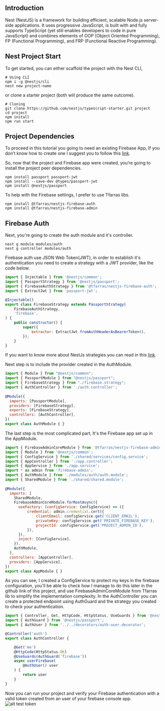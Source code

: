 ## Introduction

Nest (NestJS) is a framework for building efficient, scalable Node.js server-side applications. It uses progressive JavaScript, is built with and fully supports TypeScript (yet still enables developers to code in pure JavaScript) and combines elements of OOP (Object Oriented Programming), FP (Functional Programming), and FRP (Functional Reactive Programming).

## Nest Project Start
To get started, you can either scaffold the project with the Nest CLI, 
```shell
# Using CLI
npm i -g @nestjs/cli
nest new project-name
```
or clone a starter project (both will produce the same outcome).

```shell
# Cloning
git clone https://github.com/nestjs/typescript-starter.git project
cd project
npm install
npm run start
```
## Project Dependencies

To proceed in this tutorial you going to need an existing Firebase App, If you don’t know how to create one I suggest you to follow this [link](https://medium.com/sharma.vikashkr/firebase-how-to-setup-an-app-in-firebase-9ddbacfe8ad1 "link").

So, now that the project and Firebase app were created, you’re going to install the project peer dependencies.

```shell
npm install passport passport-jwt
npm install --save-dev @types/passport-jwt
npm install @nestjs/passport
```
To help with the Firebase settings, I prefer to use Tfarras libs.

```shell
npm install @tfarras/nestjs-firebase-auth
npm install @tfarras/nestjs-firebase-admin
```
## Firebase Auth
Next, you're going to create the auth module and it's controller.
```shell
nest g module modules/auth
nest g controller modules/auth
```
Firebase auth use JSON Web Token(JWT), in order to establish it's authentication you need to create a strategy with a JWT provider, like the code below.
```javascript
import { Injectable } from '@nestjs/common';
import { PassportStrategy } from '@nestjs/passport';
import { FirebaseAuthStrategy } from '@tfarras/nestjs-firebase-auth';
import { ExtractJwt } from 'passport-jwt';

@Injectable()
export class FirebaseStrategy extends PassportStrategy(
    FirebaseAuthStrategy,
    'firebase',
) {
    public constructor() {
        super({
            extractor: ExtractJwt.fromAuthHeaderAsBearerToken(),
        });
    }
}
```
If you want to know more about NestJs strategies you can read in this [link](https://docs.nestjs.com/security/authentication#implementing-passport-strategies "link").

Next step is to include the provider created in the AuthModule.
```javascript
import { Module } from "@nestjs/common";
import { PassportModule } from "@nestjs/passport";
import { FirebaseStrategy } from "./firebase.strategy";
import { AuthController } from './auth.controller';
 
@Module({
  imports: [PassportModule],
  providers: [FirebaseStrategy],
  exports: [FirebaseStrategy],
  controllers: [AuthController],
})
export class AuthModule { }
```
The last step is the most complicated part, It's the Firebase app set up in the AppModule.
```javascript
import { FirebaseAdminCoreModule } from '@tfarras/nestjs-firebase-admin';
import { Module } from '@nestjs/common';
import { ConfigService } from './shared/services/config.service';
import { AppController } from './app.controller';
import { AppService } from './app.service';
import * as admin from 'firebase-admin';
import { AuthModule } from './modules/auth/auth.module';
import { SharedModule } from './shared/shared.module';
 
@Module({
  imports: [
    SharedModule,
    FirebaseAdminCoreModule.forRootAsync({
      useFactory: (configService: ConfigService) => ({
          credential: admin.credential.cert({
              clientEmail: configService.get('CLIENT_EMAIL'),
              privateKey: configService.get('PRIVATE_FIREBASE_KEY'),
              projectId: configService.get('PROJECT_ADMIN_ID'),
          }),
      }),
      inject: [ConfigService],
    }),
    AuthModule,
  ],
  controllers: [AppController],
  providers: [AppService],
})
export class AppModule { }
```
As you can see, I created a ConfigService to protect my keys in the firebase configuration, you'll be able to check how I manage to do this later in the github link of this project, and use FirebaseAdminCoreModule from Tfarras lib to simplify the implementation complexity.
In the AuthController you can create a protected endpoint using AuthGuard and the strategy you created to check your authentication.
```javascript
import { Controller, Get, HttpCode, HttpStatus, UseGuards } from '@nestjs/common';
import { AuthGuard } from '@nestjs/passport';
import { AuthUser } from '../../decorators/auth-user.decorator';

@Controller('auth')
export class AuthController {

    @Get('me')
    @HttpCode(HttpStatus.OK)
    @UseGuards(AuthGuard('firebase'))
    async userFirebase(
        @AuthUser() user
    ) {
        return user
    }
}
```
Now you can run your project and verify your Firebase authentication with a valid token created from an user of your firebase console app.
![alt test token](https://00f74ba44b7f6fba897447cb2688ac6d91c209964e-apidata.googleusercontent.com/download/storage/v1/b/viralcure-org/o/artbit%2FScreenshot%20from%202020-12-22%2018-04-33.png?jk=AFshE3W8zJaxLdaF0ddGbFsjlF2Fgt8_DlWr2OP9xLpOtBMPiQpPzjgA7iizdhtlG5fEZDgzY_EEIK7eBBG9u199OWDI30w7lA3UeyYrfGl4P9EzDmGf-1dBRK-VoiOLG-35QcPfEHJtpAxKnOx02i09piuqEoMW6Ev-_ZubPPhWnAkiK91GvlHkvIh7BM4Wj-8tGGsGWmDiAae8VQDkewMxBnarK-_lu_1Enqqgh-Rw1QFhQC3Xz0hziXd8yuaSG1ldAKGXWqHauBYiIcEnPLokTKpYuCXih8M-SmkPdbvwfUm1zNP5ysVNSgW-J8rQ3kMcn5QYhbNkfHF8AycsiBnOqcTu-8CyeKJ0rz14BzVg-ZewcK8Hcff8nHOiXAykPr-Ozx82yRhI7Ca5fWOJnlzgtDxE7rozMX5VTh082TDxDhEgJknW4XJk3DEb0xIPM6QH26rn4DJ3TqnqV7Fq7XmzouHMHtYxYZHJMffue73xmGr0n0oTzH_J6Gzo0tfHYyu_dknsFE4yRV-uRA6fYvLwJv-YR4Wqzr1MN62RefHvQtlCnkXh8oDNTT4K36R7SQk6hpvzndnnVbSSGzy_dkj2jdP2dA7vJMGl6PXm6YRdwAx_F4MvjSkxWX_0hB-T7yzP9TEJaa-b9P5IW5K58yyE_qr0rNXiI2zkG2nf2enN2NmV0ElxDa6YKvBWNYRn4doDulN7u_I10qBt4yRrYa_MqW5AWwAZvHlZzwj5jgWXb3yENsSL53HtcnuQ6wAFXd9KD8d5mFPQqD83kmg2zQsao7HBqG5Y9QQgc0f2SkEX6M629haXU42D2CzDmDdOrlv2-Nq5qH55Moci3EmqcVZH9Al0GT1x5YnGHVWUboanzQozM62Lub-RzaciWq37-pqMXwvD42LN3TvMFOrJ6pZW13LuBCpl2HZSOj4vHwmZ&isca=1)
